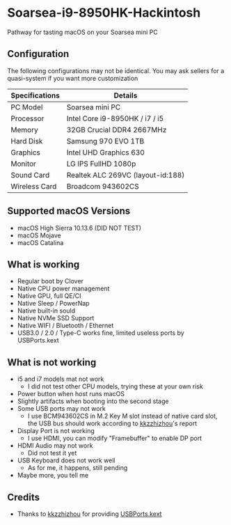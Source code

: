 # Soarsea-i9-8950HK-Hackintosh
Pathway for tasting macOS on your Soarsea mini PC

## Configuration

The following configurations may not be identical. You may ask sellers for a quasi-system if you want more customization

| Specifications | Details                           |
| -------------- | --------------------------------- |
| PC Model       | Soarsea mini PC                   |
| Processor      | Intel Core i9-8950HK / i7 / i5    |
| Memory         | 32GB Crucial DDR4 2667MHz         |
| Hard Disk      | Samsung 970 EVO 1TB               |
| Graphics       | Intel UHD Graphics 630            |
| Monitor        | LG IPS FullHD 1080p               |
| Sound Card     | Realtek ALC 269VC (layout-id:188) |
| Wireless Card  | Broadcom 943602CS                 |

## Supported macOS Versions

- macOS High Sierra 10.13.6 (DID NOT TEST)
- macOS Mojave
- macOS Catalina

## What is working

- Regular boot by Clover
- Native CPU power management
- Native GPU, full QE/CI
- Native Sleep / PowerNap
- Native built-in sould
- Native NVMe SSD Support
- Native WIFI / Bluetooth / Ethernet
- USB3.0 / 2.0 / Type-C works fine, limited useless ports by USBPorts.kext

## What is not working

- i5 and i7 models mat not work
  - I did not test other CPU models, trying these at your own risk
- Power button when host runs macOS
- Slightly artifacts when booting into the second stage
- Some USB ports may not work
  - I use BCM943602CS in M.2 Key M slot instead of native card slot, the USB bus should work according to [kkzzhizhou](https://github.com/kkzzhizhou)'s report
- Display Port is not working
  - I use HDMI, you can modify "Framebuffer" to enable DP port
- HDMI Audio may not work
  - Did not test it yet
- USB Keyboard does not work well
  - As for me, it happens, still pending
- Maybe more, you tell me

## Credits

- Thanks to [kkzzhizhou](https://github.com/kkzzhizhou) for providing [USBPorts.kext](https://github.com/kkzzhizhou/S200H_I7-8750H_Hackintosh/tree/master/EFI/CLOVER/kexts/Other/USBPorts.kext)
